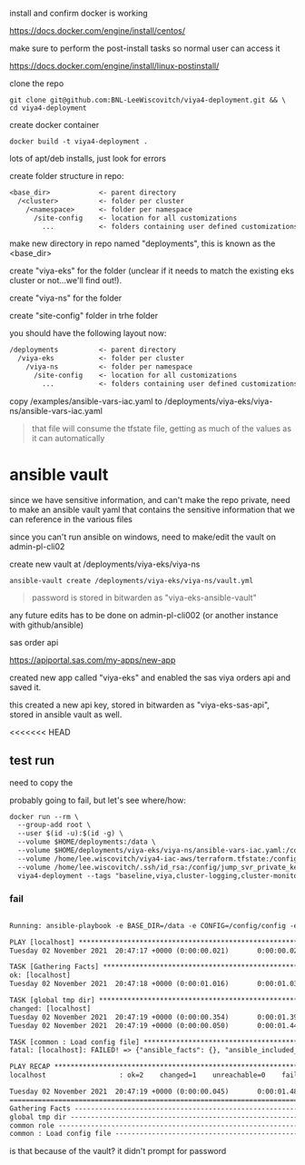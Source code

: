 install and confirm docker is working

<https://docs.docker.com/engine/install/centos/>

make sure to perform the post-install tasks so normal user can access it

<https://docs.docker.com/engine/install/linux-postinstall/>

clone the repo

```shell
git clone git@github.com:BNL-LeeWiscovitch/viya4-deployment.git && \
cd viya4-deployment
```

create docker container

```shell
docker build -t viya4-deployment .
```

lots of apt/deb installs, just look for errors

create folder structure in repo:

```txt
<base_dir>            <- parent directory
  /<cluster>          <- folder per cluster
    /<namespace>      <- folder per namespace
      /site-config    <- location for all customizations
        ...           <- folders containing user defined customizations
```

make new directory in repo named "deployments", this is known as the <base_dir>

create "viya-eks" for the <cluster> folder (unclear if it needs to match the existing eks cluster or not...we'll find out!).

create "viya-ns" for the <namespace> folder

create "site-config" folder in trhe <namespace> folder

you should have the following layout now:

```txt
/deployments          <- parent directory
  /viya-eks           <- folder per cluster
    /viya-ns          <- folder per namespace
      /site-config    <- location for all customizations
        ...           <- folders containing user defined customizations
```

copy /examples/ansible-vars-iac.yaml to /deployments/viya-eks/viya-ns/ansible-vars-iac.yaml

>that file will consume the tfstate file, getting as much of the values as it can automatically

# ansible vault

since we have sensitive information, and can't make the repo private, need to make an ansible vault yaml that contains the sensitive information that we can reference in the various files

since you can't run ansible on windows, need to make/edit the vault on admin-pl-cli02

create new vault at /deployments/viya-eks/viya-ns

```shell
ansible-vault create /deployments/viya-eks/viya-ns/vault.yml
```

>password is stored in bitwarden as "viya-eks-ansible-vault"

any future edits has to be done on admin-pl-cli002 (or another instance with github/ansible)

sas order api

<https://apiportal.sas.com/my-apps/new-app>

created new app called "viya-eks" and enabled the sas viya orders api and saved it.

this created a new api key, stored in bitwarden as "viya-eks-sas-api", stored in ansible vault as well.

<<<<<<< HEAD
## test run

need to copy the 

probably going to fail, but let's see where/how:

```txt
docker run --rm \
  --group-add root \
  --user $(id -u):$(id -g) \
  --volume $HOME/deployments:/data \
  --volume $HOME/deployments/viya-eks/viya-ns/ansible-vars-iac.yaml:/config/config \
  --volume /home/lee.wiscovitch/viya4-iac-aws/terraform.tfstate:/config/tfstate \
  --volume /home/lee.wiscovitch/.ssh/id_rsa:/config/jump_svr_private_key \
  viya4-deployment --tags "baseline,viya,cluster-logging,cluster-monitoring,viya-monitoring,install"
```

### fail

```txt

Running: ansible-playbook -e BASE_DIR=/data -e CONFIG=/config/config -e JUMP_SVR_PRIVATE_KEY=/config/jump_svr_private_key -e TFSTATE=/config/tfstate --tags baseline,viya,cluster-logging,cluster-monitoring,viya-monitoring,install playbooks/playbook.yaml

PLAY [localhost] ***************************************************************
Tuesday 02 November 2021  20:47:17 +0000 (0:00:00.021)       0:00:00.021 ****** 

TASK [Gathering Facts] *********************************************************
ok: [localhost]
Tuesday 02 November 2021  20:47:18 +0000 (0:00:01.016)       0:00:01.037 ****** 

TASK [global tmp dir] **********************************************************
changed: [localhost]
Tuesday 02 November 2021  20:47:19 +0000 (0:00:00.354)       0:00:01.392 ****** 
Tuesday 02 November 2021  20:47:19 +0000 (0:00:00.050)       0:00:01.443 ****** 

TASK [common : Load config file] ***********************************************
fatal: [localhost]: FAILED! => {"ansible_facts": {}, "ansible_included_var_files": [], "changed": false, "message": "an error occurred while trying to read the file '/config/config': [Errno 21] Is a directory: b'/config/config'"}

PLAY RECAP *********************************************************************
localhost                  : ok=2    changed=1    unreachable=0    failed=1    skipped=0    rescued=0    ignored=0   

Tuesday 02 November 2021  20:47:19 +0000 (0:00:00.045)       0:00:01.488 ****** 
=============================================================================== 
Gathering Facts --------------------------------------------------------- 1.02s
global tmp dir ---------------------------------------------------------- 0.35s
common role ------------------------------------------------------------- 0.05s
common : Load config file ----------------------------------------------- 0.05s
```

is that because of the vault? it didn't prompt for password
